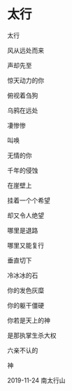 # 太行

太行

风从远处而来

声却先至

惊天动力的你

俯视着刍狗

乌鸦在远处

凄惨惨

叫唤

无情的你

千年的侵蚀

在崖壁上

挂着一个个希望

却又令人绝望

哪里是退路

哪里又能复行

垂直切下

冷冰冰的石

你的发色灰糜

你的躯干僵硬

你若是天上的神

是那执掌生杀大权

六亲不认的

神

2019-11-24 南太行山